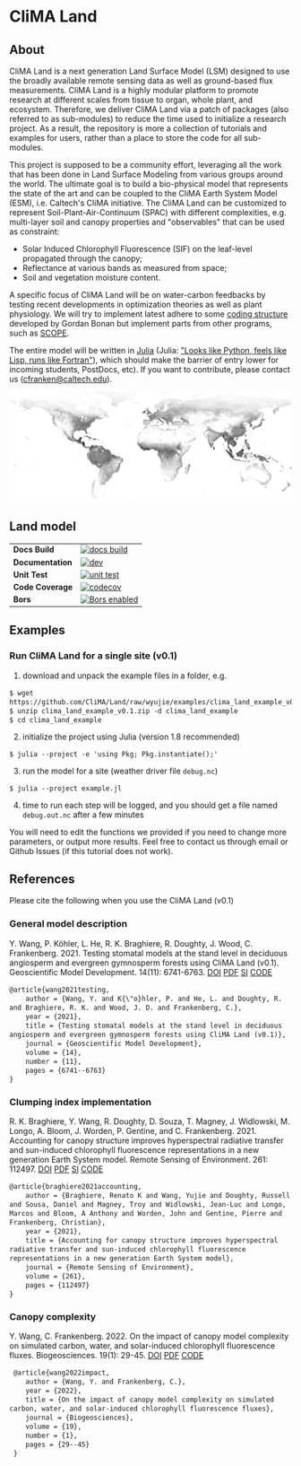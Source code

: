 # CliMA Land


## About

CliMA Land is a next generation Land Surface Model (LSM) designed to use the broadly available remote sensing data as well as ground-based flux measurements. CliMA Land is a highly modular platform to promote research at different scales from tissue to organ, whole plant, and ecosystem. Therefore, we deliver CliMA Land via a patch of packages (also referred to as sub-modules) to reduce the time used to initialize a research project. As a result, the repository is more a collection of tutorials and examples for users, rather than a place to store the code for all sub-modules.

This project is supposed to be a community effort, leveraging all the work that has been done in Land Surface Modeling from various groups around the world. The ultimate goal is to build a bio-physical model that represents the state of the art and can be coupled to the CliMA Earth System Model (ESM), i.e. Caltech's CliMA initiative. The CliMA Land can be customized to represent Soil-Plant-Air-Continuum (SPAC) with different complexities, e.g. multi-layer soil and canopy properties and "observables" that can be used as constraint:
- Solar Induced Chlorophyll Fluorescence (SIF) on the leaf-level propagated through the canopy;
- Reflectance at various bands as measured from space;
- Soil and vegetation moisture content.

A specific focus of CliMA Land will be on water-carbon feedbacks by testing recent developments in optimization theories as well as plant physiology. We will try to implement latest  adhere to some [coding structure](https://github.com/gbonan/CLM-ml_v0) developed by Gordan Bonan but implement parts from other programs, such as [SCOPE](https://github.com/Christiaanvandertol/SCOPE).

The entire model will be written in [Julia](https://docs.julialang.org/en/v1/) (Julia: ["Looks like Python, feels like Lisp, runs like Fortran"](https://www.youtube.com/watch?v=8h8rQyEpiZA&t=)), which should make the barrier of entry lower for incoming students, PostDocs, etc). If you want to contribute, please contact us (cfranken@caltech.edu).

![Fluorescence from Space](docs/src/assets/world_sif.jpg?raw=true "SIF from Space")


## Land model
|||
|:-------------------|:--------------------------------------------|
| **Docs Build**     | [![docs build][docs-bld-img]][docs-bld-url] |
| **Documentation**  | [![dev][docs-dev-img]][docs-dev-url]        |
| **Unit Test**      | [![unit test][st-img]][st-url]              |
| **Code Coverage**  | [![codecov][codecov-img]][codecov-url]      |
| **Bors**           | [![Bors enabled][bors-img]][bors-url]       |

[docs-bld-img]: https://github.com/CliMA/Land/workflows/Documentation/badge.svg
[docs-bld-url]: https://github.com/CliMA/Land/actions?query=workflow%3ADocumentation

[docs-dev-img]: https://img.shields.io/badge/docs-dev-blue.svg
[docs-dev-url]: https://CliMA.github.io/Land/dev/

[st-img]: https://github.com/CliMA/Land/workflows/JuliaStable/badge.svg?branch=main
[st-url]: https://github.com/CliMA/Land/actions?query=workflow%3AJuliaStable

[codecov-img]: https://codecov.io/gh/CliMA/Land/branch/main/graph/badge.svg
[codecov-url]: https://codecov.io/gh/CliMA/Land

[bors-img]: https://bors.tech/images/badge_small.svg
[bors-url]: https://app.bors.tech/repositories/24777


## Examples

### Run CliMA Land for a single site (v0.1)

1. download and unpack the example files in a folder, e.g.
```shell
$ wget https://github.com/CliMA/Land/raw/wyujie/examples/clima_land_example_v0.1.zip
$ unzip clima_land_example_v0.1.zip -d clima_land_example
$ cd clima_land_example
```

2. initialize the project using Julia (version 1.8 recommended)
```shell
$ julia --project -e 'using Pkg; Pkg.instantiate();'
```

3. run the model for a site (weather driver file `debug.nc`)
```shell
$ julia --project example.jl
```

4. time to run each step will be logged, and you should get a file named `debug.out.nc` after a few minutes

You will need to edit the functions we provided if you need to change more parameters, or output more results. Feel free to contact us through email or Github Issues (if this tutorial does not work).


## References

Please cite the following when you use the CliMA Land (v0.1)

### General model description
Y. Wang, P. Köhler, L. He, R. K. Braghiere, R. Doughty, J. Wood, C. Frankenberg. 2021.
Testing stomatal models at the stand level in deciduous angiosperm and evergreen gymnosperm forests using CliMA Land (v0.1).
Geoscientific Model Development. 14(11): 6741-6763.
[DOI](https://doi.org/10.5194/gmd-14-6741-2021)
[PDF](https://github.com/Yujie-WANG/Published-Codes-Yujie-WANG/raw/master/publications/wang2021testing.pdf)
[SI](https://github.com/Yujie-WANG/Published-Codes-Yujie-WANG/raw/master/publications/wang2021testing-si.pdf)
[CODE](https://github.com/Yujie-WANG/Published-Codes-Yujie-WANG)

```
@article{wang2021testing,
    author = {Wang, Y. and K{\"o}hler, P. and He, L. and Doughty, R. and Braghiere, R. K. and Wood, J. D. and Frankenberg, C.},
    year = {2021},
    title = {Testing stomatal models at the stand level in deciduous angiosperm and evergreen gymnosperm forests using CliMA Land (v0.1)},
    journal = {Geoscientific Model Development},
    volume = {14},
    number = {11},
    pages = {6741--6763}
}
```

### Clumping index implementation
R. K. Braghiere, Y. Wang, R. Doughty, D. Souza, T. Magney, J. Widlowski, M. Longo, A. Bloom, J. Worden, P. Gentine, and C. Frankenberg. 2021.
Accounting for canopy structure improves hyperspectral radiative transfer and sun-induced chlorophyll fluorescence representations in a new generation Earth System model.
Remote Sensing of Environment. 261: 112497.
[DOI](https://doi.org/10.1016/j.rse.2021.112497)
[PDF](https://github.com/Yujie-WANG/Published-Codes-Yujie-WANG/raw/master/publications/braghiere2021accounting.pdf)
[SI](https://github.com/Yujie-WANG/Published-Codes-Yujie-WANG/raw/master/publications/braghiere2021accounting-si.pdf)
[CODE](https://github.com/Yujie-WANG/Published-Codes-Yujie-WANG)

```
@article{braghiere2021accounting,
    author = {Braghiere, Renato K and Wang, Yujie and Doughty, Russell and Sousa, Daniel and Magney, Troy and Widlowski, Jean-Luc and Longo, Marcos and Bloom, A Anthony and Worden, John and Gentine, Pierre and Frankenberg, Christian},
    year = {2021},
    title = {Accounting for canopy structure improves hyperspectral radiative transfer and sun-induced chlorophyll fluorescence representations in a new generation Earth System model},
    journal = {Remote Sensing of Environment},
    volume = {261},
    pages = {112497}
}
```

### Canopy complexity
Y. Wang, C. Frankenberg. 2022.
On the impact of canopy model complexity on simulated carbon, water, and solar-induced chlorophyll fluorescence fluxes.
Biogeosciences. 19(1): 29-45.
[DOI](https://doi.org/10.5194/bg-19-29-2022)
[PDF](https://github.com/Yujie-WANG/Published-Codes-Yujie-WANG/raw/master/publications/wang2022impact.pdf)
[CODE](https://github.com/Yujie-WANG/Published-Codes-Yujie-WANG)

```
 @article{wang2022impact,
 	author = {Wang, Y. and Frankenberg, C.},
 	year = {2022},
 	title = {On the impact of canopy model complexity on simulated carbon, water, and solar-induced chlorophyll fluorescence fluxes},
 	journal = {Biogeosciences},
 	volume = {19},
 	number = {1},
 	pages = {29--45}
 }
 ```
